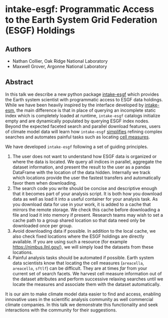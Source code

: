 # intake-esgf: Programmatic Access to the Earth System Grid Federation (ESGF) Holdings

## Authors

- Nathan Collier, Oak Ridge National Laboratory
- Maxwell Grover, Argonne National Laboratory

## Abstract

In this talk we describe a new python package [intake-esgf](https://github.com/esgf2-us/intake-esgf) which provides the Earth system scientist with programmatic access to ESGF data holdings. While we have been heavily inspired by the interface developed by [intake-esm](https://github.com/intake/intake-esm), the main difference is that in place of querying an incomplete static index which is completely loaded at runtime, `intake-esgf` catalogs initialize empty and are dynamically populated by querying ESGF index nodes. Beyond the expected faceted search and parallel download features, users of climate model data will learn how `intake-esgf` [simplifies](https://intake-esgf.readthedocs.io/en/latest/modelgroups.html) refining complex searches and automates painful tasks such as locating [cell measures](https://intake-esgf.readthedocs.io/en/latest/measures.html).

We have developed `intake-esgf` following a set of guiding principles.

1. The user does not want to understand how ESGF data is organized or where the data is located. We query all indices in parallel, aggregate the dataset information, and present the result to the user as a pandas DataFrame with the location of the data hidden. Internally we track which locations provide the user the fastest transfers and automatically favor them when downloading.
2. The search code you write should be concise and descriptive enough that it becomes part of your analysis script. It is both how you download data as well as load it into a useful container for your analysis task. As you download data for use in your work, it is added to a cache that mirrors the remote storage. We check this cache before downloading a file and load it into memory if present. Research teams may wish to set a cache path to a group shared location so that data need only be downloaded once per group. 
3. Avoid downloading data if possible. In addition to the local cache, we also check fixed locations where the ESGF holdings are directly available. If you are using such a resource (for example https://nimbus.llnl.gov/), we will simply load the datasets from these locations.
4. Painful analysis tasks should be automated if possible. Earth system data scientists know that locating the cell measures (`areacella`, `areacello`, `sftlf`) can be difficult. They are at times *far* from your current set of search facets. We harvest cell measure information out of the dataset attributes and perform successive relaxing searches until we locate the measures and associate them with the  dataset automatically.

It is our aim to make climate model data easier to find and access, enabling innovative uses in the scientific analysis community as well commercial climate companies. In this talk we demonstrate this functionality and seek interactions with the community for their suggestions.
